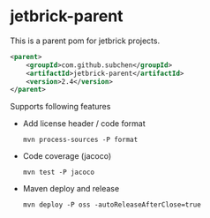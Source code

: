 jetbrick-parent
==================

This is a parent pom for jetbrick projects.

```xml
<parent>
    <groupId>com.github.subchen</groupId>
    <artifactId>jetbrick-parent</artifactId>
    <version>2.4</version>
</parent>
```

Supports following features

* Add license header / code format

    ```
    mvn process-sources -P format
    ```

* Code coverage (jacoco)

    ```
    mvn test -P jacoco
    ```

* Maven deploy and release

    ```
    mvn deploy -P oss -autoReleaseAfterClose=true
    ```

